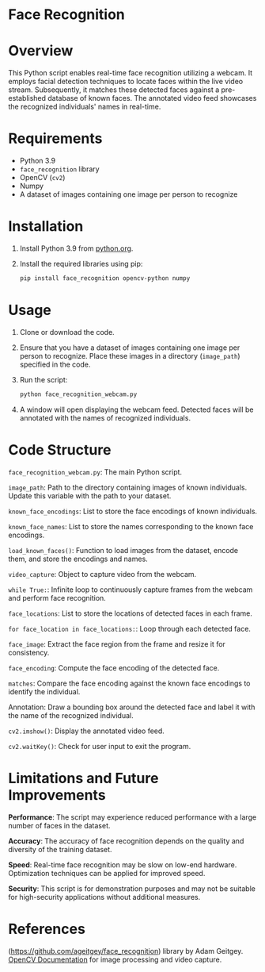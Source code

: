 # Face Recognition 

# Overview
This Python script enables real-time face recognition utilizing a webcam. It employs facial detection techniques to locate faces within the live video stream. Subsequently, it matches these detected faces against a pre-established database of known faces. The annotated video feed showcases the recognized individuals' names in real-time.

# Requirements

- Python 3.9
- `face_recognition` library
- OpenCV (`cv2`)
- Numpy
- A dataset of images containing one image per person to recognize

# Installation

1. Install Python 3.9 from [python.org](https://www.python.org/downloads/).
2. Install the required libraries using pip:

   ```bash
   pip install face_recognition opencv-python numpy
   ```
# Usage

1. Clone or download the code.
2. Ensure that you have a dataset of images containing one image per person to recognize. Place these images in a directory (`image_path`) specified in the code.
3. Run the script:

   ```bash
   python face_recognition_webcam.py
   ```

4. A window will open displaying the webcam feed. Detected faces will be annotated with the names of recognized individuals.

# Code Structure

`face_recognition_webcam.py`: The main Python script.

`image_path`: Path to the directory containing images of known individuals. Update this variable with the path to your dataset.

`known_face_encodings`: List to store the face encodings of known individuals.

`known_face_names`: List to store the names corresponding to the known face encodings.

`load_known_faces()`: Function to load images from the dataset, encode them, and store the encodings and names.

`video_capture`: Object to capture video from the webcam.

`while True:`: Infinite loop to continuously capture frames from the webcam and perform face recognition.

`face_locations`: List to store the locations of detected faces in each frame.

`for face_location in face_locations:`: Loop through each detected face.

`face_image`: Extract the face region from the frame and resize it for consistency.

`face_encoding`: Compute the face encoding of the detected face.

`matches`: Compare the face encoding against the known face encodings to identify the individual.

Annotation: Draw a bounding box around the detected face and label it with the name of the recognized individual.

`cv2.imshow()`: Display the annotated video feed.

`cv2.waitKey()`: Check for user input to exit the program.

# Limitations and Future Improvements

**Performance**: The script may experience reduced performance with a large number of faces in the dataset.

**Accuracy**: The accuracy of face recognition depends on the quality and diversity of the training dataset.

**Speed**: Real-time face recognition may be slow on low-end hardware. Optimization techniques can be applied for improved speed.

**Security**: This script is for demonstration purposes and may not be suitable for high-security applications without additional measures.

# References

(https://github.com/ageitgey/face_recognition) library by Adam Geitgey.
[OpenCV Documentation](https://opencv-python-tutroals.readthedocs.io/en/latest/index.html) for image processing and video capture.



